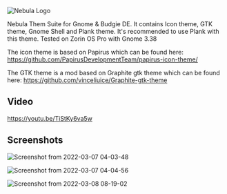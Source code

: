 ![Nebula Logo](https://user-images.githubusercontent.com/60283532/157185421-b9b5f191-e006-4f77-bf25-f4bd37ea6135.png)

Nebula Them Suite for Gnome & Budgie DE. It contains Icon theme, GTK theme, Gnome Shell and Plank theme. It's recommended to use Plank with this theme.
Tested on Zorin OS Pro with Gnome 3.38

The icon theme is based on Papirus which can be found here: https://github.com/PapirusDevelopmentTeam/papirus-icon-theme/

The GTK theme is a mod based on Graphite gtk theme which can be found here: https://github.com/vinceliuice/Graphite-gtk-theme

Video
--
https://youtu.be/TiStKy6va5w

Screenshots
--
![Screenshot from 2022-03-07 04-03-48](https://user-images.githubusercontent.com/60283532/157186375-2627ef73-7be0-44ea-ac64-fc0605f45c4c.png)

![Screenshot from 2022-03-07 04-04-56](https://user-images.githubusercontent.com/60283532/157186416-3d1929da-c6d0-49da-b550-4a0ab4ff6318.png)

![Screenshot from 2022-03-08 08-19-02](https://user-images.githubusercontent.com/60283532/157186491-7724253f-6d4a-4917-a965-6749be633615.png)
